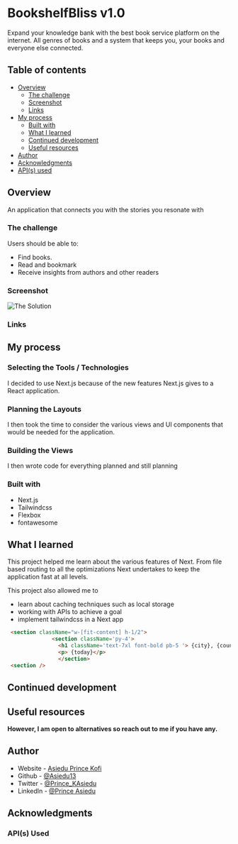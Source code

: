 # BookshelfBliss v1.0


Expand your knowledge bank with the best book service platform on the internet. All genres of books and a system that keeps you, your books and everyone else connected. 

## Table of contents

- [Overview](#overview)
  - [The challenge](#the-challenge)
  - [Screenshot](#screenshot)
  - [Links](#links)
- [My process](#my-process)
  - [Built with](#built-with)
  - [What I learned](#what-i-learned)
  - [Continued development](#continued-development)
  - [Useful resources](#useful-resources)
- [Author](#author)
- [Acknowledgments](#acknowledgments)
- [API(s) used](#apis-used)

## Overview
An application that connects you with the stories you resonate with
### The challenge

Users should be able to:

- Find books.
- Read and bookmark
- Receive insights from authors and other readers

### Screenshot

![The Solution](./public/bookshelf-snap.png)

### Links

<!-- - Solution URL: [Github Link (currently private)](https://github.com/Asiedu13/weather-app)
- Live Site URL: [Weather App](https://weather-app-asiedu13.vercel.app/) -->

## My process
### Selecting the Tools / Technologies
I decided to use Next.js because of the new features   Next.js gives to a React application.

### Planning the Layouts
I then took the time to consider the various views and UI components that would be needed for the application.

### Building the Views 
I then wrote code for everything planned and still planning
### Built with

- Next.js
- Tailwindcss
- Flexbox
- fontawesome

## What I learned

This project helped me learn about the various features of Next. From file based routing to all the optimizations Next undertakes to keep the application fast at all levels.

This project also allowed me to
- learn about caching techniques such as local storage
- working with APIs to achieve a goal
- implement tailwindcss in a Next app



```html
 <section className="w-[fit-content] h-1/2">
              <section className='py-4'>
                <h1 className='text-7xl font-bold pb-5 '> {city}, {country_code}</h1>
                <p> {today}</p>
                </section>
 <section />
```


## Continued development
<!-- Further on in this project, I would like to
- Access to location data o
- Keep a list favourite locations
- Provide more information on the weather of a location
- Important world events that ocurred with specific weather conditions -->

## Useful resources

<!-- - [Tailwind official docs](https://tailwindcss.com/docs/installation) - This helped me with using tailwindcss for the project. I really liked the simplicity and the ctrl + K shortcut for searching. -->


**However, I am open to alternatives so reach out to me if you have any.**


## Author

- Website - [Asiedu Prince Kofi](Asiedu13.github.io)
- Github - [@Asiedu13](https://github.com/Asiedu13)
- Twitter - [@Prince_KAsiedu](https://www.twitter.com/Prince_KAsiedu)
- LinkedIn - [@Prince Asiedu](https://www.linkedin.com/in/princek-asiedu/)


## Acknowledgments

<!-- https://stackabuse.com/guide-to-getting-started-with-nextjs-create-a-nextjs-app/ -->

### API(s) Used
<!-- [RapidAPI Weather API](https://rapidapi.com/weatherapi/api/weatherapi-com) -->
